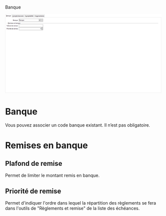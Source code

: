 




Banque




![](../../assets/images/Banques/2-2/OngletBanque.png)


# Banque


Vous pouvez associer un code banque existant. Il n’est pas obligatoire.


# Remises en banque


## Plafond de remise


Permet de limiter le montant remis en banque.


## Priorité de remise


Permet d'indiquer l'ordre dans lequel la répartition des règlements se fera dans l'outils de "Règlements et remise" de la liste des échéances.


